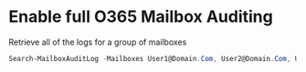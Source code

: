 # Enable full O365 Mailbox Auditing

Retrieve all of the logs for a group of mailboxes

```PowerShell
Search-MailboxAuditLog -Mailboxes User1@Domain.Com, User2@Domain.Com, User3@Domain.Com -LogonTypes Admin,Delegate -StartDate MM/DD/YYYY -EndDate MM/DD/YYYY -ResultSize 99999
```
